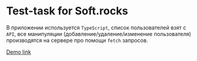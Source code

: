 # Test-task for Soft.rocks

В приложении используется `TypeScript`, список пользователей взят с `API`, все манипуляции (добавление/удаление/изменение пользователя) производятся на сервере про помощи `fetch` запросов.

[Demo link](https://dammned.github.io/test_soft_rocks)
